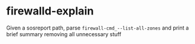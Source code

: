 # firewalld-explain
Given a sosreport path, parse `firewall-cmd_--list-all-zones` and print a brief summary removing all unnecessary stuff
